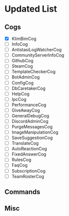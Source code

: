 # Updated List

## Cogs

- [x] KlimBimCog
- [ ] InfoCog
- [ ] AntistasiLogWatcherCog
- [ ] CommunityServerInfoCog
- [ ] GithubCog
- [ ] SteamCog
- [ ] TemplateCheckerCog
- [ ] BotAdminCog
- [ ] ConfigCog
- [ ] DbCaretakerCog
- [ ] HelpCog
- [ ] IpcCog
- [ ] PerformanceCog
- [ ] GiveAwayCog
- [ ] GeneralDebugCog
- [ ] DiscordAdminCog
- [ ] PurgeMessagesCog
- [ ] ImageManipulationCog
- [ ] SaveSuggestionCog
- [ ] TranslateCog
- [ ] AutoReactionCog
- [ ] FixedAnswerCog
- [ ] RulesCog
- [ ] FaqCog
- [ ] SubscriptionCog
- [ ] TeamRosterCog

## Commands

## Misc
